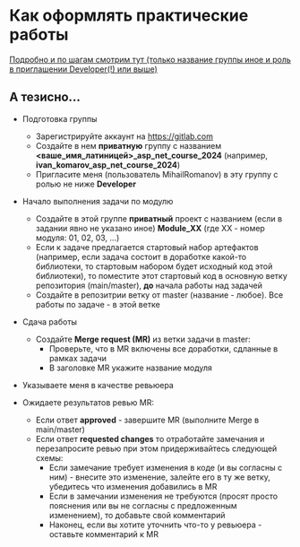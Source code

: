 # Как оформлять практические работы

[Подробно и по шагам смотрим тут (только название группы иное и роль в приглашении Developer(!) или выше)](https://youtu.be/OuKgQghY8CQ)

## А тезисно...
- Подготовка группы
  - Зарегистрируйте аккаунт на https://gitlab.com
  - Создайте в нем **приватную** группу с названием **<ваше_имя_латиницей>_asp_net_course_2024** (например, **ivan_komarov_asp_net_course_2024**)
  - Пригласите меня (пользователь MihailRomanov) в эту группу с ролью не ниже **Developer**

- Начало выполнения задачи по модулю
    - Создайте в этой группе **приватный** проект с названием (если в задании явно не указано иное) **Module_XX** (где XX - номер модуля: 01, 02, 03, ...)
    - Если к задаче предлагается стартовый набор артефактов (например, если задача состоит в доработке какой-то библиотеки, то стартовым набором будет исходный код этой библиотеки), то поместите этот стартовый код в основную ветку репозитория (main/master), **до** начала работы над задачей
    - Создайте в репозитрии ветку от master (название - любое). Все работы по задаче - в этой ветке
    
- Сдача работы
  - Создайте **Merge request (MR)** из ветки задачи в master: 
    - Проверьте, что в MR включены все доработки, сдланные в рамках задачи
    - В заголовке MR укажите название модуля
 - Указываете меня в качестве ревьюера
 - Ожидаете результатов ревью MR:
   - Если ответ **approved** - завершите MR (выполните Merge в main/master)
   - Если ответ **requested changes** то отработайте замечания и перезапросите ревью при этом придерживайтесь следующей схемы:
     - Если замечание требует изменения в коде (и вы согласны с ним) - внесите это изменение, залейте его в ту же ветку, убедитесь что изменения добавились в MR 
     - Если в замечании изменения не требуются (просят просто пояснения или вы не согласны с предложенным изменением), то добавьте свой комментарий 
     - Наконец, если вы хотите уточнить что-то у ревьюера - оставьте комментарий к MR
